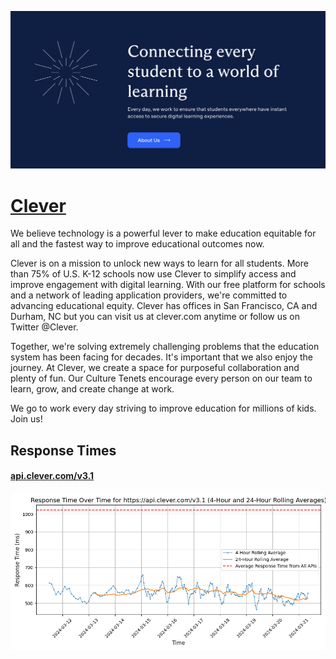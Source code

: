 [![Visit Clever](imagePreview.png)](https://clever.com)

# [Clever](https://clever.com)

We believe technology is a powerful lever to make education equitable for all and the fastest way to improve educational outcomes now. 

Clever is on a mission to unlock new ways to learn for all students. More than 75% of U.S. K-12 schools now use Clever to simplify access and improve engagement with digital learning. With our free platform for schools and a network of leading application providers, we're committed to advancing educational equity.  Clever has offices in San Francisco, CA and Durham, NC but you can visit us at clever.com anytime or follow us on Twitter @Clever.

Together, we're solving extremely challenging problems that the education system has been facing for decades. It's important that we also enjoy the journey. At Clever, we create a space for purposeful collaboration and plenty of fun. Our Culture Tenets encourage every person on our team to learn, grow, and create change at work.

We go to work every day striving to improve education for millions of kids. Join us!

## Response Times

#### [api.clever.com/v3.1](https://api.clever.com/v3.1)

![api.clever.com/v3.1](response-time-charts/6170692e636c657665722e636f6d2f76332e31.png)
